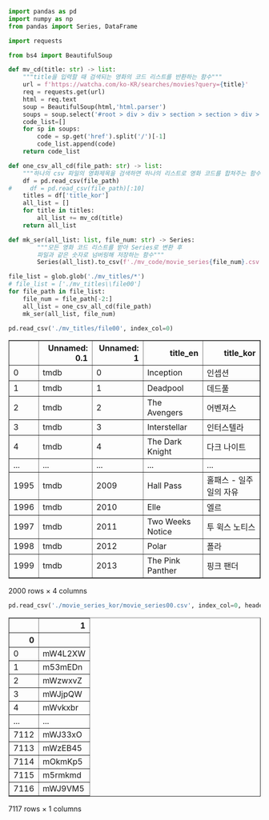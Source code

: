 ```python
import pandas as pd
import numpy as np
from pandas import Series, DataFrame

import requests

from bs4 import BeautifulSoup
```


```python
def mv_cd(title: str) -> list:
    """title을 입력할 때 검색되는 영화의 코드 리스트를 반환하는 함수"""
    url = f'https://watcha.com/ko-KR/searches/movies?query={title}'
    req = requests.get(url)
    html = req.text
    soup = BeautifulSoup(html,'html.parser')
    soups = soup.select('#root > div > div > section > section > div > div > div > ul > li > a')
    code_list=[]
    for sp in soups:
        code = sp.get('href').split('/')[-1]
        code_list.append(code)
    return code_list    
```


```python
def one_csv_all_cd(file_path: str) -> list:
    """하나의 csv 파일의 영화제목을 검색하면 하나의 리스트로 영화 코드를 합쳐주는 함수."""
    df = pd.read_csv(file_path)
#     df = pd.read_csv(file_path)[:10]
    titles = df['title_kor']
    all_list = []
    for title in titles:
        all_list += mv_cd(title)
    return all_list
```


```python
def mk_ser(all_list: list, file_num: str) -> Series:
        """모든 영화 코드 리스트를 받아 Series로 변환 후 
        파일과 같은 숫자로 넘버링해 저장하는 함수"""
        Series(all_list).to_csv(f'./mv_code/movie_series{file_num}.csv')
```


```python
file_list = glob.glob('./mv_titles/*')
# file_list = ['./mv_titles\\file00']
for file_path in file_list:
    file_num = file_path[-2:]
    all_list = one_csv_all_cd(file_path)
    mk_ser(all_list, file_num)
```


```python
pd.read_csv('./mv_titles/file00', index_col=0)
```




<div>
<style scoped>
    .dataframe tbody tr th:only-of-type {
        vertical-align: middle;
    }

    .dataframe tbody tr th {
        vertical-align: top;
    }

    .dataframe thead th {
        text-align: right;
    }
</style>
<table border="1" class="dataframe">
  <thead>
    <tr style="text-align: right;">
      <th></th>
      <th>Unnamed: 0.1</th>
      <th>Unnamed: 1</th>
      <th>title_en</th>
      <th>title_kor</th>
    </tr>
  </thead>
  <tbody>
    <tr>
      <td>0</td>
      <td>tmdb</td>
      <td>0</td>
      <td>Inception</td>
      <td>인셉션</td>
    </tr>
    <tr>
      <td>1</td>
      <td>tmdb</td>
      <td>1</td>
      <td>Deadpool</td>
      <td>데드풀</td>
    </tr>
    <tr>
      <td>2</td>
      <td>tmdb</td>
      <td>2</td>
      <td>The Avengers</td>
      <td>어벤져스</td>
    </tr>
    <tr>
      <td>3</td>
      <td>tmdb</td>
      <td>3</td>
      <td>Interstellar</td>
      <td>인터스텔라</td>
    </tr>
    <tr>
      <td>4</td>
      <td>tmdb</td>
      <td>4</td>
      <td>The Dark Knight</td>
      <td>다크 나이트</td>
    </tr>
    <tr>
      <td>...</td>
      <td>...</td>
      <td>...</td>
      <td>...</td>
      <td>...</td>
    </tr>
    <tr>
      <td>1995</td>
      <td>tmdb</td>
      <td>2009</td>
      <td>Hall Pass</td>
      <td>홀패스 - 일주일의 자유</td>
    </tr>
    <tr>
      <td>1996</td>
      <td>tmdb</td>
      <td>2010</td>
      <td>Elle</td>
      <td>엘르</td>
    </tr>
    <tr>
      <td>1997</td>
      <td>tmdb</td>
      <td>2011</td>
      <td>Two Weeks Notice</td>
      <td>투 윅스 노티스</td>
    </tr>
    <tr>
      <td>1998</td>
      <td>tmdb</td>
      <td>2012</td>
      <td>Polar</td>
      <td>폴라</td>
    </tr>
    <tr>
      <td>1999</td>
      <td>tmdb</td>
      <td>2013</td>
      <td>The Pink Panther</td>
      <td>핑크 팬더</td>
    </tr>
  </tbody>
</table>
<p>2000 rows × 4 columns</p>
</div>




```python
pd.read_csv('./movie_series_kor/movie_series00.csv', index_col=0, header=None)
```




<div>
<style scoped>
    .dataframe tbody tr th:only-of-type {
        vertical-align: middle;
    }

    .dataframe tbody tr th {
        vertical-align: top;
    }

    .dataframe thead th {
        text-align: right;
    }
</style>
<table border="1" class="dataframe">
  <thead>
    <tr style="text-align: right;">
      <th></th>
      <th>1</th>
    </tr>
    <tr>
      <th>0</th>
      <th></th>
    </tr>
  </thead>
  <tbody>
    <tr>
      <td>0</td>
      <td>mW4L2XW</td>
    </tr>
    <tr>
      <td>1</td>
      <td>m53mEDn</td>
    </tr>
    <tr>
      <td>2</td>
      <td>mWzwxvZ</td>
    </tr>
    <tr>
      <td>3</td>
      <td>mWJjpQW</td>
    </tr>
    <tr>
      <td>4</td>
      <td>mWvkxbr</td>
    </tr>
    <tr>
      <td>...</td>
      <td>...</td>
    </tr>
    <tr>
      <td>7112</td>
      <td>mWJ33xO</td>
    </tr>
    <tr>
      <td>7113</td>
      <td>mWzEB45</td>
    </tr>
    <tr>
      <td>7114</td>
      <td>mOkmKp5</td>
    </tr>
    <tr>
      <td>7115</td>
      <td>m5rmkmd</td>
    </tr>
    <tr>
      <td>7116</td>
      <td>mWJ9VM5</td>
    </tr>
  </tbody>
</table>
<p>7117 rows × 1 columns</p>
</div>
